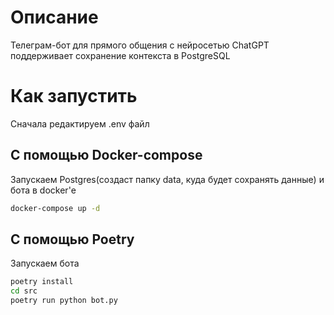 # Описание
Телеграм-бот для прямого общения с нейросетью ChatGPT    
поддерживает сохранение контекста в PostgreSQL

# Как запустить
Сначала редактируем .env файл

## С помощью Docker-compose
Запускаем Postgres(создаст папку data, куда будет сохранять данные) и бота в docker'е
```bash
docker-compose up -d
```

## С помощью Poetry
Запускаем бота
```bash
poetry install
cd src
poetry run python bot.py
```

